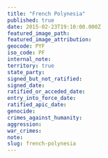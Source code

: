 ```yaml
---
title: "French Polynesia"
published: true
date: 2015-02-23T19:10:00.000Z
featured_image_path:
featured_image_attribution:
geocode: PYF
iso_code: PF
internal_note:
territory: true
state_party:
signed_but_not_ratified:
signed_date:
ratified_or_acceded_date:
entry_into_force_date:
ratified_apic_date:
genocide:
crimes_against_humanity:
aggression:
war_crimes:
note:
slug: french-polynesia
---
```

